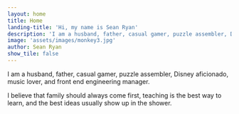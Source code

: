 ```yaml
---
layout: home
title: Home
landing-title: 'Hi, my name is Sean Ryan'
description: 'I am a husband, father, casual gamer, puzzle assembler, Disney aficionado, music lover, and front end engineering manager.'
image: 'assets/images/monkey3.jpg'
author: Sean Ryan
show_tile: false
---
```


I am a husband, father, casual gamer, puzzle assembler, Disney aficionado, music lover, and front end engineering manager.

I believe that family should always come first, teaching is the best way to learn, and the best ideas usually show up in the shower.
